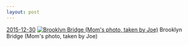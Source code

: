 ```yaml
---
layout: post
---
```


<p>
  <time><a href="/457">2015-12-30</a></time>
  <a href="/457"><img src="{{ site.assets_url }}/457-640.jpg" srcset="{{ site.assets_url }}/457-1280.jpg 1280w, {{ site.assets_url }}/457-960.jpg 960w, {{ site.assets_url }}/457-640.jpg 640w, {{ site.assets_url }}/457-320.jpg 320w" sizes="(min-width: 700px) 50vw, calc(100vw - 2rem)" alt="Brooklyn Bridge (Mom's photo, taken by Joe)" /></a>
  <span>Brooklyn Bridge (Mom's photo, taken by Joe)</span>
</p>
